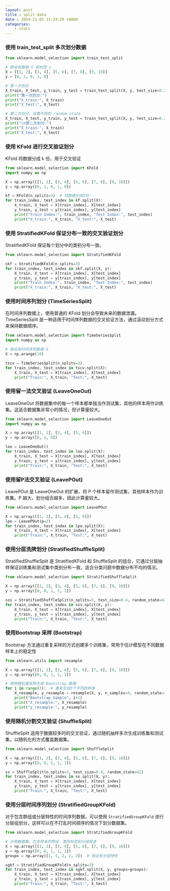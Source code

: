 ```yaml
---
layout: post
title : split data
date : 2024-11-03 11:24:29 +0800
categories: 
    - stats
---
```


### 使用 train_test_split 多次划分数据

```py
from sklearn.model_selection import train_test_split

# 假设有数据 X 和标签 y
X = [[1, 2], [3, 4], [5, 6], [7, 8], [9, 10]]
y = [0, 1, 0, 1, 0]

# 第一次划分
X_train, X_test, y_train, y_test = train_test_split(X, y, test_size=0.2, random_state=42)
print("第一次划分:")
print("X_train:", X_train)
print("X_test:", X_test)

# 第二次划分，设置不同的 random_state
X_train, X_test, y_train, y_test = train_test_split(X, y, test_size=0.2, random_state=1)
print("\n第二次划分:")
print("X_train:", X_train)
print("X_test:", X_test)
```

### 使用 KFold 进行交叉验证划分

KFold 将数据分成 k 份，用于交叉验证

```py
from sklearn.model_selection import KFold
import numpy as np

X = np.array([[1, 2], [3, 4], [5, 6], [7, 8], [9, 10]])
y = np.array([0, 1, 0, 1, 0])

kf = KFold(n_splits=3)  # 将数据分成3份
for train_index, test_index in kf.split(X):
    X_train, X_test = X[train_index], X[test_index]
    y_train, y_test = y[train_index], y[test_index]
    print("Train Index:", train_index, "Test Index:", test_index)
    print("X_train:", X_train, "X_test:", X_test)
```

### 使用 StratifiedKFold 保证分布一致的交叉验证划分

StratifiedKFold 保证每个划分中的类别分布一致。

```py
from sklearn.model_selection import StratifiedKFold

skf = StratifiedKFold(n_splits=3)
for train_index, test_index in skf.split(X, y):
    X_train, X_test = X[train_index], X[test_index]
    y_train, y_test = y[train_index], y[test_index]
    print("Train Index:", train_index, "Test Index:", test_index)
    print("X_train:", X_train, "X_test:", X_test)
```

### 使用时间序列划分 (TimeSeriesSplit)

在时间序列数据上，使用普通的 KFold 划分会导致未来的数据泄漏。TimeSeriesSplit 是一种适用于时间序列数据的交叉验证方法，通过滚动划分方式来保持数据顺序。

```py
from sklearn.model_selection import TimeSeriesSplit
import numpy as np

# 假设有时间序列数据 X
X = np.arange(10)

tscv = TimeSeriesSplit(n_splits=3)
for train_index, test_index in tscv.split(X):
    X_train, X_test = X[train_index], X[test_index]
    print("Train:", X_train, "Test:", X_test)
```

### 使用留一法交叉验证 (LeaveOneOut)

LeaveOneOut 将数据集中的每一个样本都单独当作测试集，其他的样本用作训练集。这适合数据集非常小的情况，但计算量较大。

```py
from sklearn.model_selection import LeaveOneOut
import numpy as np

X = np.array([[1, 2], [3, 4], [5, 6]])
y = np.array([0, 1, 0])

loo = LeaveOneOut()
for train_index, test_index in loo.split(X):
    X_train, X_test = X[train_index], X[test_index]
    y_train, y_test = y[train_index], y[test_index]
    print("Train:", X_train, "Test:", X_test)
```

### 使用留P法交叉验证 (LeavePOut)

LeavePOut 是 LeaveOneOut 的扩展，将 P 个样本留作测试集，其他样本作为训练集。P 越大，划分组合越多，因此计算量较大。

```py
from sklearn.model_selection import LeavePOut

X = np.array([[1, 2], [3, 4], [5, 6]])
lpo = LeavePOut(p=2)
for train_index, test_index in lpo.split(X):
    X_train, X_test = X[train_index], X[test_index]
    print("Train:", X_train, "Test:", X_test)
```

### 使用分层洗牌划分 (StratifiedShuffleSplit)

StratifiedShuffleSplit 是 StratifiedKFold 和 ShuffleSplit 的组合，它通过分层抽样保证训练集和测试集中类别分布一致，适合分类问题中数据分布不均的情况。

```py
from sklearn.model_selection import StratifiedShuffleSplit

X = np.array([[1, 2], [3, 4], [5, 6], [7, 8], [9, 10]])
y = np.array([0, 0, 1, 1, 1])

sss = StratifiedShuffleSplit(n_splits=3, test_size=0.4, random_state=42)
for train_index, test_index in sss.split(X, y):
    X_train, X_test = X[train_index], X[test_index]
    y_train, y_test = y[train_index], y[test_index]
    print("Train:", X_train, "Test:", X_test)
```

### 使用Bootstrap 采样 (Bootstrap)

Bootstrap 方法通过重复采样的方式创建多个训练集，常用于估计模型在不同数据样本上的稳定性

```py
from sklearn.utils import resample

X = np.array([[1, 2], [3, 4], [5, 6], [7, 8], [9, 10]])
y = np.array([0, 0, 1, 1, 1])

# 使用随机重采样生成 Bootstrap 数据
for i in range(3):  # 重复生成3个不同的样本
    X_resample, y_resample = resample(X, y, n_samples=4, random_state=i)
    print("Bootstrap Sample", i+1)
    print("X_resample:", X_resample)
    print("y_resample:", y_resample)
```

### 使用随机分割交叉验证 (ShuffleSplit)

ShuffleSplit 适用于数据较多时的交叉验证，通过随机抽样多次生成训练集和测试集，以随机化的方式覆盖数据集。

```py
from sklearn.model_selection import ShuffleSplit

X = np.array([[1, 2], [3, 4], [5, 6], [7, 8], [9, 10]])
y = np.array([0, 0, 1, 1, 1])

ss = ShuffleSplit(n_splits=3, test_size=0.4, random_state=42)
for train_index, test_index in ss.split(X, y):
    X_train, X_test = X[train_index], X[test_index]
    y_train, y_test = y[train_index], y[test_index]
    print("Train:", X_train, "Test:", X_test)
```

### 使用分层时间序列划分 (StratifiedGroupKFold)

对于包含群组或分层特性的时间序列数据，可以使用 `StratifiedGroupKFold` 进行分层组划分，这样可以在不打乱时间顺序的情况下划分数据集。

```py
from sklearn.model_selection import StratifiedGroupKFold

# 示例数据集，包含样本的特征、类别标签和分组信息
X = np.array([[1, 2], [3, 4], [5, 6], [7, 8], [9, 10]])
y = np.array([0, 0, 1, 1, 1])
groups = np.array([1, 1, 2, 2, 3])  # 假设有分组特性

sgkf = StratifiedGroupKFold(n_splits=3)
for train_index, test_index in sgkf.split(X, y, groups=groups):
    X_train, X_test = X[train_index], X[test_index]
    y_train, y_test = y[train_index], y[test_index]
    print("Train:", X_train, "Test:", X_test)
```